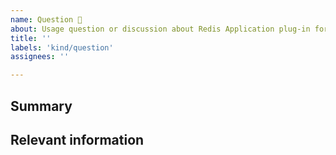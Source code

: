 ```yaml
---
name: Question 🤔
about: Usage question or discussion about Redis Application plug-in for Grafana.
title: ''
labels: 'kind/question'
assignees: ''

---
```

<!--
  To make it easier for us to help you, please include as much useful information as possible.
-->

## Summary

## Relevant information

<!-- Provide as much useful information as you can -->